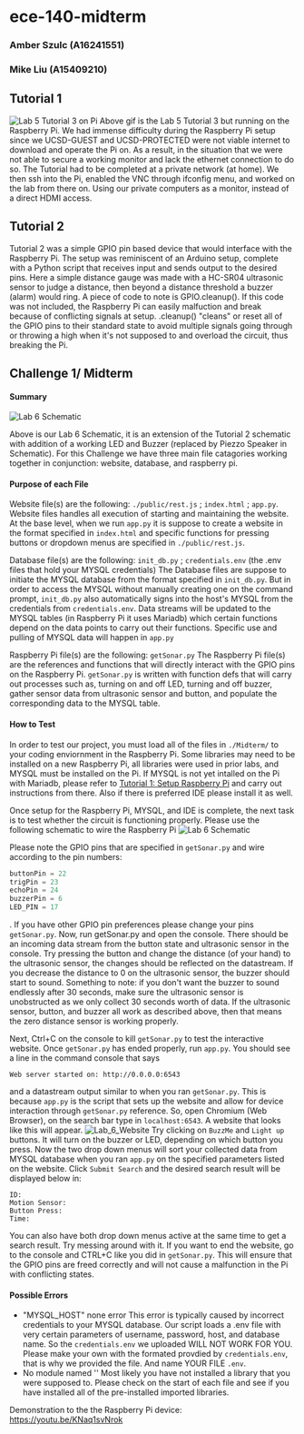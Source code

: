 # ece-140-midterm
### Amber Szulc (A16241551)
### Mike Liu (A15409210)

## Tutorial 1
![Lab 5 Tutorial 3 on Pi](./public/media/Lab5Tutorial3.gif)
Above gif is the Lab 5 Tutorial 3 but running on the Raspberry Pi. We had immense difficulty during the Raspberry Pi setup since we UCSD-GUEST and UCSD-PROTECTED were not viable internet to download and operate the Pi on. As a result, in the situation that we were not able to secure a working monitor and lack the ethernet connection to do so. The Tutorial had to be completed at a private network (at home). We then ssh into the Pi, enabled the VNC through ifconfig menu, and worked on the lab from there on. Using our private computers as a monitor, instead of a direct HDMI access.

## Tutorial 2
Tutorial 2 was a simple GPIO pin based device that would interface with the Raspberry Pi. The setup was reminiscent of an Arduino setup, complete with a Python script that receives input and sends output to the desired pins. Here a simple distance gauge was made with a HC-SR04 ultrasonic sensor to judge a distance, then beyond a distance threshold a buzzer (alarm) would ring. A piece of code to note is GPIO.cleanup(). If this code was not included, the Raspberry Pi can easily malfuction and break because of conflicting signals at setup. .cleanup() "cleans" or reset all of the GPIO pins to their standard state to avoid multiple signals going through or throwing a high when it's not supposed to and overload the circuit, thus breaking the Pi.

## Challenge 1/ Midterm
#### Summary
![Lab 6 Schematic](./public/media/Lab_6_Schematic.png)

Above is our Lab 6 Schematic, it is an extension of the Tutorial 2 schematic with addition of a working LED and Buzzer (replaced by Piezzo Speaker in Schematic). For this Challenge we have three main file catagories working together in conjunction: website, database, and raspberry pi.

#### Purpose of each File
Website file(s) are the following: ```./public/rest.js``` ; ```index.html``` ;  ```app.py```.
 Website files handles all execution of starting and maintaining the website. At the base level, when we run ```app.py``` it is suppose to create a website in the format specified in ```index.html``` and specific functions for pressing buttons or dropdown menus are specified in ```./public/rest.js```. 

Database file(s) are the following: ```init_db.py``` ; ```credentials.env``` (the .env files that hold your MYSQL credentials)
The Database files are suppose to initiate the MYSQL database from the format specified in ```init_db.py```. But in order to access the MYSQL without manually creating one on the command prompt, ```init_db.py``` also automatically signs into the host's MYSQL from the credentials from ```credentials.env```. Data streams will be updated to the MYSQL tables (in Raspberry Pi it uses Mariadb) which certain functions depend on the data points to carry out their functions. Specific use and pulling of MYSQL data will happen in ```app.py```

Raspberry Pi file(s) are the following: ```getSonar.py```
The Raspberry Pi file(s) are the references and functions that will directly interact with the GPIO pins on the Raspberry Pi. ```getSonar.py``` is written with function defs that will carry out processes such as, turning on and off LED, turning and off buzzer, gather sensor data from ultrasonic sensor and button, and populate the corresponding data to the MYSQL table. 

#### How to Test
In order to test our project, you must load all of the files in ```./Midterm/``` to your coding enviornment in the Raspberry Pi. Some libraries may need to be installed on a new Raspberry Pi, all libraries were used in prior labs, and MYSQL must be installed on the Pi. If MYSQL is not yet intalled on the Pi with Mariadb, please refer to [Tutorial 1: Setup Raspberry Pi](https://docs.google.com/document/d/1dpmIBfNe_0GEucv2xybTPxQJdKOX5EFjvQsj6BtVsFU/edit) and carry out instructions from there. Also if there is preferred IDE please install it as well.

Once setup for the Raspberry Pi, MYSQL, and IDE is complete, the next task is to test whether the circuit is functioning properly. Please use the following schematic to wire the Raspberry Pi
![Lab 6 Schematic](./public/media/Lab_6_Schematic.png)

Please note the GPIO pins that are specified in ```getSonar.py``` and wire according to the pin numbers:
``` python
buttonPin = 22
trigPin = 23
echoPin = 24
buzzerPin = 6
LED_PIN = 17
```
. If you have other GPIO pin preferences please change your pins ```getSonar.py```.
Now, run getSonar.py and open the console. There should be an incoming data stream from the button state and ultrasonic sensor in the console. Try pressing the button and change the distance (of your hand) to the ultrasonic  sensor, the changes should be reflected on the datastream. If you decrease the distance to 0 on the ultrasonic sensor, the buzzer should start to sound. Something to note: if you don't want the buzzer to sound endlessly after 30 seconds, make sure the ultrasonic sensor is unobstructed as we only collect 30 seconds worth of data.
If the ultrasonic sensor, button, and buzzer all work as described above, then that means the zero distance sensor is working properly. 

Next, Ctrl+C on the console to kill ```getSonar.py``` to test the interactive website. Once ```getSonar.py``` has ended properly, run ```app.py```. You should see a line in the command console that says
```
Web server started on: http://0.0.0.0:6543
```
and a datastream output similar to when you ran ```getSonar.py```. This is because ```app.py``` is the script that sets up the website and allow for device interaction through ```getSonar.py``` reference. So, open Chromium (Web Browser), on the search bar type in ```localhost:6543```. A website that looks like this will appear.
![Lab_6_Website](./public/media/Lab_6_Website.png)
Try clicking on ```BuzzMe``` and ```Light up``` buttons. It will turn on the buzzer or LED, depending on which button you press. Now the two drop down menus will sort your collected data from MYSQL database when you ran ```app.py``` on the specified parameters listed on the website. Click ```Submit Search``` and the desired search result will be displayed below in:
```
ID:
Motion Sensor:
Button Press:
Time:
```
You can also have both drop down menus active at the same time to get a search result. Try messing around with it.
If you want to end the website, go to the console and CTRL+C like you did in ```getSonar.py```. This will ensure that the GPIO pins are freed correctly and will not cause a malfunction in the Pi with conflicting states.

#### Possible Errors
- "MYSQL_HOST" none error
This error is typically caused by incorrect credentials to your MYSQL database. Our script loads a .env file with very certain parameters of username, password, host, and database name. So the ```credentials.env``` we uploaded WILL NOT WORK FOR YOU. Please make your own with the formated provdied by ```credentials.env```, that is why we provided the file. And name YOUR FILE ```.env```. 
- No module named '<module name here>'
Most likely you have not installed a library that you were supposed to. Please check on the start of each file and see if you have installed all of the pre-installed imported libraries.

Demonstration to the the Raspberry Pi device:
https://youtu.be/KNaq1svNrok
